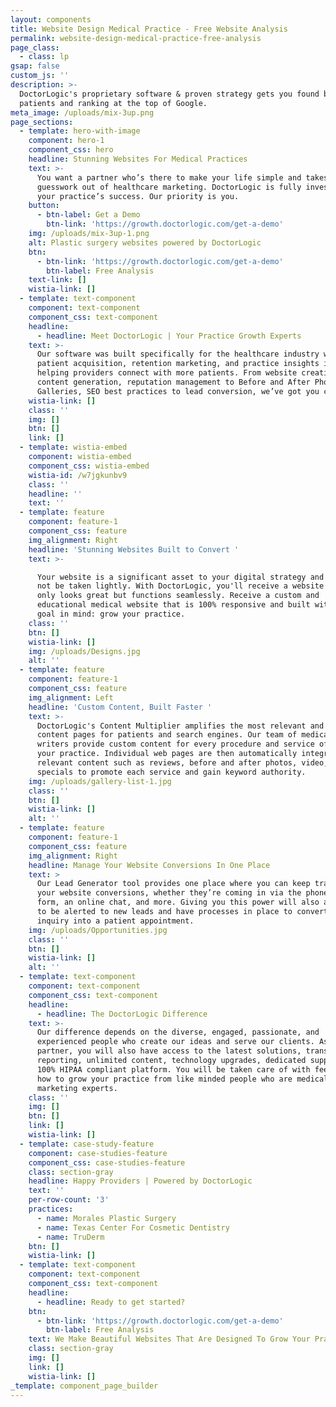 ```yaml
---
layout: components
title: Website Design Medical Practice - Free Website Analysis
permalink: website-design-medical-practice-free-analysis
page_class:
  - class: lp
gsap: false
custom_js: ''
description: >-
  DoctorLogic's proprietary software & proven strategy gets you found by more
  patients and ranking at the top of Google.
meta_image: /uploads/mix-3up.png
page_sections:
  - template: hero-with-image
    component: hero-1
    component_css: hero
    headline: Stunning Websites For Medical Practices
    text: >-
      You want a partner who’s there to make your life simple and takes the
      guesswork out of healthcare marketing. DoctorLogic is fully invested in
      your practice’s success. Our priority is you.
    button:
      - btn-label: Get a Demo
        btn-link: 'https://growth.doctorlogic.com/get-a-demo'
    img: /uploads/mix-3up-1.png
    alt: Plastic surgery websites powered by DoctorLogic
    btn:
      - btn-link: 'https://growth.doctorlogic.com/get-a-demo'
        btn-label: Free Analysis
    text-link: []
    wistia-link: []
  - template: text-component
    component: text-component
    component_css: text-component
    headline:
      - headline: Meet DoctorLogic | Your Practice Growth Experts
    text: >-
      Our software was built specifically for the healthcare industry with
      patient acquisition, retention marketing, and practice insights in mind,
      helping providers connect with more patients. From website creation to
      content generation, reputation management to Before and After Photo
      Galleries, SEO best practices to lead conversion, we’ve got you covered.
    wistia-link: []
    class: ''
    img: []
    btn: []
    link: []
  - template: wistia-embed
    component: wistia-embed
    component_css: wistia-embed
    wistia-id: /w7jgkunbv9
    class: ''
    headline: ''
    text: ''
  - template: feature
    component: feature-1
    component_css: feature
    img_alignment: Right
    headline: 'Stunning Websites Built to Convert '
    text: >-

      Your website is a significant asset to your digital strategy and should
      not be taken lightly. With DoctorLogic, you'll receive a website that not
      only looks great but functions seamlessly. Receive a custom and
      educational medical website that is 100% responsive and built with one
      goal in mind: grow your practice.
    class: ''
    btn: []
    wistia-link: []
    img: /uploads/Designs.jpg
    alt: ''
  - template: feature
    component: feature-1
    component_css: feature
    img_alignment: Left
    headline: 'Custom Content, Built Faster '
    text: >-
      DoctorLogic's Content Multiplier amplifies the most relevant and engaging
      content pages for patients and search engines. Our team of medical content
      writers provide custom content for every procedure and service offered at
      your practice. Individual web pages are then automatically integrated with
      relevant content such as reviews, before and after photos, video, and
      specials to promote each service and gain keyword authority.
    img: /uploads/gallery-list-1.jpg
    class: ''
    btn: []
    wistia-link: []
    alt: ''
  - template: feature
    component: feature-1
    component_css: feature
    img_alignment: Right
    headline: Manage Your Website Conversions In One Place
    text: >
      Our Lead Generator tool provides one place where you can keep track of all
      your website conversions, whether they’re coming in via the phone, a web
      form, an online chat, and more. Giving you this power will also allow you
      to be alerted to new leads and have processes in place to convert a mere
      inquiry into a patient appointment.
    img: /uploads/Opportunities.jpg
    class: ''
    btn: []
    wistia-link: []
    alt: ''
  - template: text-component
    component: text-component
    component_css: text-component
    headline:
      - headline: The DoctorLogic Difference
    text: >-
      Our difference depends on the diverse, engaged, passionate, and
      experienced people who create our ideas and serve our clients. As our
      partner, you will also have access to the latest solutions, transparent
      reporting, unlimited content, technology upgrades, dedicated support and a
      100% HIPAA compliant platform. You will be taken care of with feedback on
      how to grow your practice from like minded people who are medical
      marketing experts.
    class: ''
    img: []
    btn: []
    link: []
    wistia-link: []
  - template: case-study-feature
    component: case-studies-feature
    component_css: case-studies-feature
    class: section-gray
    headline: Happy Providers | Powered by DoctorLogic
    text: ''
    per-row-count: '3'
    practices:
      - name: Morales Plastic Surgery
      - name: Texas Center For Cosmetic Dentistry
      - name: TruDerm
    btn: []
    wistia-link: []
  - template: text-component
    component: text-component
    component_css: text-component
    headline:
      - headline: Ready to get started?
    btn:
      - btn-link: 'https://growth.doctorlogic.com/get-a-demo'
        btn-label: Free Analysis
    text: We Make Beautiful Websites That Are Designed To Grow Your Practice
    class: section-gray
    img: []
    link: []
    wistia-link: []
_template: component_page_builder
---
```


